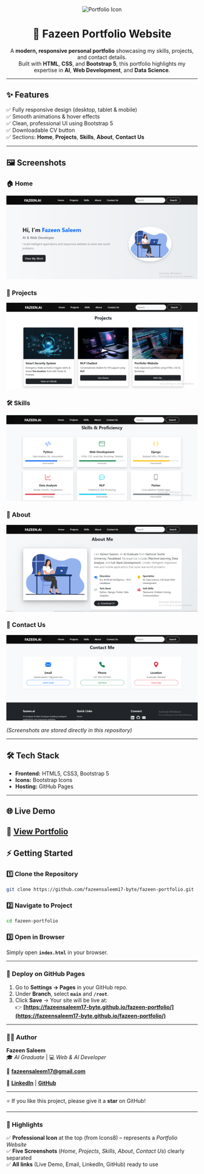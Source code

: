 <!-- Project Icon -->
<p align="center">
  <img src="https://img.icons8.com/external-flat-juicy-fish/344/external-portfolio-web-design-flat-flat-juicy-fish.png" alt="Portfolio Icon" width="120">
</p>

<h1 align="center">🚀 Fazeen Portfolio Website</h1>

<p align="center">
A <b>modern, responsive personal portfolio</b> showcasing my skills, projects, and contact details.<br>
Built with <b>HTML</b>, <b>CSS</b>, and <b>Bootstrap 5</b>, this portfolio highlights my expertise in <b>AI</b>, <b>Web Development</b>, and <b>Data Science</b>.
</p>

---

## ✨ Features
✅ Fully responsive design (desktop, tablet & mobile)  
✅ Smooth animations & hover effects  
✅ Clean, professional UI using Bootstrap 5  
✅ Downloadable CV button  
✅ Sections: **Home**, **Projects**, **Skills**, **About**, **Contact Us**

---

## 🖼️ Screenshots  

### 🏠 Home  
![Home](page1.png)  

### 💼 Projects  
![Projects](page2.png)  

### 🛠️ Skills  
![Skills](page3.png)  

### 👤 About  
![About](page4.png)  

### 📩 Contact Us  
![Contact](page5.png)  

*(Screenshots are stored directly in this repository)*

---

## 🛠️ Tech Stack
- **Frontend:** HTML5, CSS3, Bootstrap 5  
- **Icons:** Bootstrap Icons  
- **Hosting:** GitHub Pages  

---

## 🌐 Live Demo
🔗 **[View Portfolio](https://fazeensaleem17-byte.github.io/fazeen-portfolio/)**
---

## ⚡ Getting Started

### 1️⃣ Clone the Repository
```bash
git clone https://github.com/fazeensaleem17-byte/fazeen-portfolio.git
```
### 2️⃣ Navigate to Project
```bash
cd fazeen-portfolio
```

### 3️⃣ Open in Browser
Simply open **`index.html`** in your browser.

---

### 🚀 Deploy on GitHub Pages
1. Go to **Settings → Pages** in your GitHub repo.  
2. Under **Branch**, select **`main`** and **`/root`**.  
3. Click **Save** → Your site will be live at:  
   👉 **[https://fazeensaleem17-byte.github.io/fazeen-portfolio/](https://fazeensaleem17-byte.github.io/fazeen-portfolio/)**

---

### 👨‍💻 Author
**Fazeen Saleem**  
🎓 *AI Graduate* | 💻 *Web & AI Developer*  

📧 **[fazeensaleem17@gmail.com](mailto:fazeensaleem17@gmail.com)**  

🔗 **[LinkedIn](https://www.linkedin.com/in/fazeen-saleem-53b00922b/)** | **[GitHub](https://github.com/fazeensaleem17-byte)**

---

⭐ If you like this project, please give it a **star** on GitHub!

---

### 🔑 Highlights
✅ **Professional Icon** at the top (from Icons8) – represents a *Portfolio Website*  
✅ **Five Screenshots** (*Home*, *Projects*, *Skills*, *About*, *Contact Us*) clearly separated  
✅ **All links** (Live Demo, Email, LinkedIn, GitHub) ready to use
